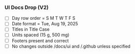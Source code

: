 ### UI Docs Drop (V2)
- [ ] Day row order = S M T W T F S
- [ ] Date format = Tue, Aug 19, 2025
- [ ] Titles in Title Case
- [ ] Units spaced (15 g, 500 mg)
- [ ] Footers present and correct
- [ ] No changes outside /docs/ui and /.github unless specified
